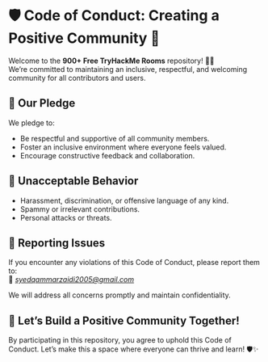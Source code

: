 # 🛡️ Code of Conduct: Creating a Positive Community 🌟

Welcome to the **900+ Free TryHackMe Rooms** repository! 🕵️‍♂️  
We’re committed to maintaining an inclusive, respectful, and welcoming community for all contributors and users.



## **🤝 Our Pledge**
We pledge to:
- Be respectful and supportive of all community members.
- Foster an inclusive environment where everyone feels valued.  
- Encourage constructive feedback and collaboration.  



## **🚨 Unacceptable Behavior**
- Harassment, discrimination, or offensive language of any kind.
- Spammy or irrelevant contributions.
- Personal attacks or threats.



## **📢 Reporting Issues**
If you encounter any violations of this Code of Conduct, please report them to:  
📧 _[syedqammarzaidi2005@gmail.com](mailto:syedqammarzaidi2005@gmail.com)_  

We will address all concerns promptly and maintain confidentiality.  



## **🌈 Let’s Build a Positive Community Together!**
By participating in this repository, you agree to uphold this Code of Conduct. Let’s make this a space where everyone can thrive and learn! 🛡️✨  
